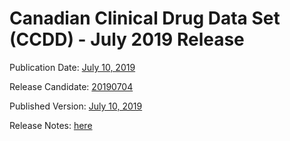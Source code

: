 # Canadian Clinical Drug Data Set (CCDD) - July 2019 Release

Publication Date: [July 10, 2019](https://tgateway.infoway-inforoute.ca/ccdd.html?id=2.16.840.1.113883.2.20.6.1&versionid=20190710)

Release Candidate: [20190704](https://github.com/hres/formulary/tree/folder_reorg/releases/20190704)

Published Version: [July 10, 2019](https://tgateway.infoway-inforoute.ca/ccdd.html?id=2.16.840.1.113883.2.20.6.1&versionid=20190710)

Release Notes: [here](https://infoscribe.infoway-inforoute.ca/display/CCDD/20190710)

